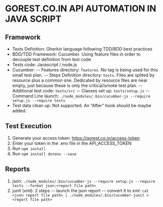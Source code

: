 # GOREST.CO.IN API AUTOMATION IN JAVA SCRIPT
## Framework

- Tests Definition: Gherkin language following TDD/BDD best practices
- BDD/TDD Framework: Cucumber. Using feature files in order to decouple test definition from test code
- Tests code: Javascript / node.js
- Cucumber:
-- Features directory: `features`. No tag is being used for this small test plan.
-- Steps Definition directory: `tests`. Files are splited by resource plus a common one. Dedicated by resource files are near empty, just because these is only the critical/smoke test plan.
-- Additional test code: `tests/src`
-- Classes set up: `tests/setup.js`
-- Command Line launch: `./node_modules/.bin/cucumber-js --require setup.js --require tests`
- Test data clean up: Not supported. An “After” hook should be maybe added.


## Test Execution

1. Generate your access token: https://gorest.co.in/access-token
2. Enter your token in the .env file in the API_ACCESS_TOKEN
3. Run `npm install`
4. Run `npm install dotenv --save`

## Reports
1. json: `./node_modules/.bin/cucumber-js --require setup.js --require tests --format json:<report file path>`
2. junit (xml): 2 steps
-- launch the json report
-- convert it to xml: `cat <json report file path> | ./node_modules/.bin/cucumber-junit > <report file path>`
